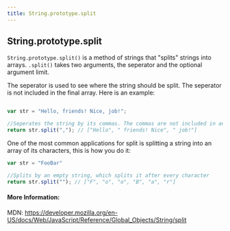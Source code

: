 ```yaml
---
title: String.prototype.split
---
```

## String.prototype.split

`String.prototype.split()` is a method of strings that "splits" strings into arrays. `.split()` takes two arguments, the seperator and the optional argument limit.

The seperator is used to see where the string should be split. The seperator is not included in the final array. Here is an example:

```js

var str = "Hello, friends! Nice, job!";

//Seperates the string by its commas. The commas are not included in any of the seperated strings.
return str.split(","); // ["Hello", " friends! Nice", " job!"]
```

One of the most common applications for split is splitting a string into an array of its characters, this is how you do it:

```js
var str = "FooBar"

//Splits by an empty string, which splits it after every character
return str.split(""); // ["F", "o", "o", "B", "a", "r"]
```

#### More Information:
<!-- Please add any articles you think might be helpful to read before writing the article -->
MDN: https://developer.mozilla.org/en-US/docs/Web/JavaScript/Reference/Global_Objects/String/split

